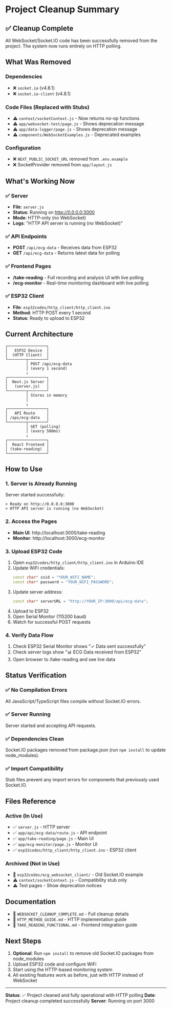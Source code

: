 # Project Cleanup Summary

## ✅ Cleanup Complete

All WebSocket/Socket.IO code has been successfully removed from the project. The system now runs entirely on HTTP polling.

## What Was Removed

### Dependencies
- ❌ `socket.io` (v4.8.1)
- ❌ `socket.io-client` (v4.8.1)

### Code Files (Replaced with Stubs)
- ⚠️ `context/socketContext.js` - Now returns no-op functions
- ⚠️ `app/websocket-test/page.js` - Shows deprecation message
- ⚠️ `app/data-logger/page.js` - Shows deprecation message  
- ⚠️ `components/WebSocketExamples.js` - Deprecated examples

### Configuration
- ❌ `NEXT_PUBLIC_SOCKET_URL` removed from `.env.example`
- ❌ SocketProvider removed from `app/layout.js`

## What's Working Now

### ✅ Server
- **File**: `server.js`
- **Status**: Running on http://0.0.0.0:3000
- **Mode**: HTTP-only (no WebSocket)
- **Logs**: "HTTP API server is running (no WebSocket)"

### ✅ API Endpoints
- **POST** `/api/ecg-data` - Receives data from ESP32
- **GET** `/api/ecg-data` - Returns latest data for polling

### ✅ Frontend Pages
- **/take-reading** - Full recording and analysis UI with live polling
- **/ecg-monitor** - Real-time monitoring dashboard with live polling

### ✅ ESP32 Client
- **File**: `esp32codes/http_client/http_client.ino`
- **Method**: HTTP POST every 1 second
- **Status**: Ready to upload to ESP32

## Current Architecture

```
┌─────────────────┐
│   ESP32 Device  │
│  (HTTP Client)  │
└────────┬────────┘
         │ POST /api/ecg-data
         │ (every 1 second)
         ↓
┌─────────────────┐
│  Next.js Server │
│   (server.js)   │
└────────┬────────┘
         │ Stores in memory
         │
         ↓
┌─────────────────┐
│   API Route     │
│ /api/ecg-data   │
└────────┬────────┘
         │ GET (polling)
         │ (every 500ms)
         ↓
┌─────────────────┐
│  React Frontend │
│ (take-reading)  │
└─────────────────┘
```

## How to Use

### 1. Server is Already Running
Server started successfully:
```
> Ready on http://0.0.0.0:3000
> HTTP API server is running (no WebSocket)
```

### 2. Access the Pages
- **Main UI**: http://localhost:3000/take-reading
- **Monitor**: http://localhost:3000/ecg-monitor

### 3. Upload ESP32 Code
1. Open `esp32codes/http_client/http_client.ino` in Arduino IDE
2. Update WiFi credentials:
   ```cpp
   const char* ssid = "YOUR_WIFI_NAME";
   const char* password = "YOUR_WIFI_PASSWORD";
   ```
3. Update server address:
   ```cpp
   const char* serverURL = "http://YOUR_IP:3000/api/ecg-data";
   ```
4. Upload to ESP32
5. Open Serial Monitor (115200 baud)
6. Watch for successful POST requests

### 4. Verify Data Flow
1. Check ESP32 Serial Monitor shows "✓ Data sent successfully"
2. Check server logs show "📊 ECG Data received from ESP32"
3. Open browser to /take-reading and see live data

## Status Verification

### ✅ No Compilation Errors
All JavaScript/TypeScript files compile without Socket.IO errors.

### ✅ Server Running
Server started and accepting API requests.

### ✅ Dependencies Clean
Socket.IO packages removed from package.json (run `npm install` to update node_modules).

### ✅ Import Compatibility
Stub files prevent any import errors for components that previously used Socket.IO.

## Files Reference

### Active (In Use)
- ✅ `server.js` - HTTP server
- ✅ `app/api/ecg-data/route.js` - API endpoint
- ✅ `app/take-reading/page.js` - Main UI
- ✅ `app/ecg-monitor/page.js` - Monitor UI
- ✅ `esp32codes/http_client/http_client.ino` - ESP32 client

### Archived (Not in Use)
- 📁 `esp32codes/ecg_websocket_client/` - Old Socket.IO example
- ⚠️ `context/socketContext.js` - Compatibility stub only
- ⚠️ Test pages - Show deprecation notices

## Documentation

- 📄 `WEBSOCKET_CLEANUP_COMPLETE.md` - Full cleanup details
- 📄 `HTTP_METHOD_GUIDE.md` - HTTP implementation guide
- 📄 `TAKE_READING_FUNCTIONAL.md` - Frontend integration guide

## Next Steps

1. **Optional**: Run `npm install` to remove old Socket.IO packages from node_modules
2. Upload ESP32 code and configure WiFi
3. Start using the HTTP-based monitoring system
4. All existing features work as before, just with HTTP instead of WebSocket

---

**Status**: ✅ Project cleaned and fully operational with HTTP polling
**Date**: Project cleanup completed successfully
**Server**: Running on port 3000

